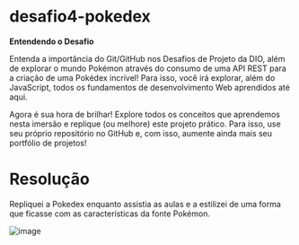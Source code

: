 # desafio4-pokedex

**Entendendo o Desafio**
 
Entenda a importância do Git/GitHub nos Desafios de Projeto da DIO, além de explorar o mundo Pokémon através do consumo de uma API REST para a criação de uma Pokédex incrível! Para isso, você irá explorar, além do JavaScript, todos os fundamentos de desenvolvimento Web aprendidos até aqui.
 
Agora é sua hora de brilhar! Explore todos os conceitos que aprendemos nesta imersão e replique (ou melhore) este projeto prático. Para isso, use seu próprio repositório no GitHub e, com isso, aumente ainda mais seu portfólio de projetos!

# Resolução

Repliquei a Pokedex enquanto assistia as aulas e a estilizei de uma forma que ficasse com as características da fonte Pokémon.



![image](https://github.com/wendibianca/desafio4-pokedex/assets/80482087/5cfda41b-9584-4bf0-8f5d-ea0c78088e11)
